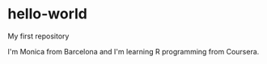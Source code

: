 # hello-world
My first repository


I'm Monica from Barcelona and I'm learning R programming from Coursera.
